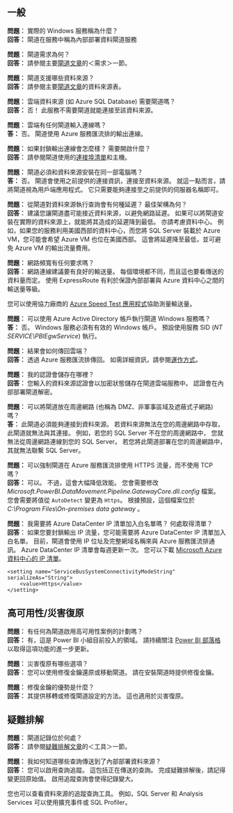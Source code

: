 ## <a name="general"></a>一般
**問題︰** 實際的 Windows 服務稱為什麼？  
**回答：** 閘道在服務中稱為內部部署資料閘道服務

**問題︰** 閘道需求為何？  
**回答︰** 請參閱主要[閘道文章](../service-gateway-onprem.md)的＜需求＞一節。

**問題︰** 閘道支援哪些資料來源？  
**回答︰** 請參閱主要[閘道文章](../service-gateway-onprem.md)的資料來源表。

**問題︰** 雲端資料來源 (如 Azure SQL Database) 需要閘道嗎？  
**回答：** 否！ 此服務不需要閘道就能連接至該資料來源。

**問題︰** 雲端有任何閘道輸入連線嗎？  
**答：** 否。 閘道使用 Azure 服務匯流排的輸出連線。

**問題︰** 如果封鎖輸出連線會怎麼樣？ 需要開啟什麼？  
**回答︰** 請參閱閘道使用的[連接埠清單](../service-gateway-onprem.md#ports)和主機。

**問題︰** 閘道必須和資料來源安裝在同一部電腦嗎？  
**答：** 否。 閘道會使用之前提供的連接資訊，連接至資料來源。 就這一點而言，請將閘道視為用戶端應用程式。 它只需要能夠連接至之前提供的伺服器名稱即可。

**問題︰** 從閘道對資料來源執行查詢會有何種延遲？ 最佳架構為何？  
**回答︰** 建議您讓閘道盡可能接近資料來源，以避免網路延遲。 如果可以將閘道安裝在實際的資料來源上，就能將其造成的延遲降到最低。 亦請考慮資料中心。 例如，如果您的服務利用美國西部的資料中心，而您將 SQL Server 裝載於 Azure VM，您可能會希望 Azure VM 也位在美國西部。 這會將延遲降至最低，並可避免 Azure VM 的輸出流量費用。

**問題︰** 網路頻寬有任何要求嗎？  
**回答︰** 網路連線建議要有良好的輸送量。 每個環境都不同，而且這也要看傳送的資料量而定。 使用 ExpressRoute 有利於保證內部部署與 Azure 資料中心之間的輸送量等級。

您可以使用協力廠商的 [Azure Speed Test 應用程式](http://azurespeedtest.azurewebsites.net/)協助測量輸送量。

**問題︰** 可以使用 Azure Active Directory 帳戶執行閘道 Windows 服務嗎？  
**答：** 否。 Windows 服務必須有有效的 Windows 帳戶。 預設使用服務 SID (*NT SERVICE\PBIEgwService*) 執行。

**問題︰** 結果會如何傳回雲端？  
**回答︰** 透過 Azure 服務匯流排傳回。 如需詳細資訊，請參閱[運作方式](../service-gateway-onprem.md#how-the-gateway-works)。

**問題︰** 我的認證會儲存在哪裡？  
**回答︰** 您輸入的資料來源認證會以加密狀態儲存在閘道雲端服務中。 認證會在內部部署閘道解密。

**問題︰** 可以將閘道放在周邊網路 (也稱為 DMZ、非軍事區域及遮蔽式子網路) 嗎？  
**答︰** 此閘道必須能夠連接到資料來源。 若資料來源無法在您的周邊網路中存取，此閘道就無法與其連接。 例如，若您的 SQL Server 不在您的周邊網路中， 您就無法從周邊網路連線到您的 SQL Server。 若您將此閘道部署在您的周邊網路中，其就無法聯繫 SQL Server。

**問題：** 可以強制閘道在 Azure 服務匯流排使用 HTTPS 流量，而不使用 TCP 嗎？  
**回答：** 可以。 不過，這會大幅降低效能。 您會需要修改 *Microsoft.PowerBI.DataMovement.Pipeline.GatewayCore.dll.config* 檔案。 您會需要將值從 `AutoDetect` 變更為 `Https`。 根據預設，這個檔案位於 *C:\Program Files\On-premises data gateway* 。

**問題︰** 我需要將 Azure DataCenter IP 清單加入白名單嗎？ 何處取得清單？  
**回答︰** 如果您要封鎖輸出 IP 流量，您可能需要將 Azure DataCenter IP 清單加入白名單。 目前，閘道會使用 IP 位址及完整網域名稱來與 Azure 服務匯流排通訊。 Azure DataCenter IP 清單會每週更新一次。 您可以下載 [Microsoft Azure 資料中心的 IP 清單](https://www.microsoft.com/download/details.aspx?id=41653)。

```
<setting name="ServiceBusSystemConnectivityModeString" serializeAs="String">
    <value>Https</value>
</setting>
```

## <a name="high-availabilitydisaster-recovery"></a>高可用性/災害復原
**問題︰** 有任何為閘道啟用高可用性案例的計劃嗎？  
**回答：** 有，這是 Power BI 小組目前投入的領域。 請持續關注 [Power BI 部落格](https://powerbi.microsoft.com/blog/)以取得這項功能的進一步更新。

**問題︰** 災害復原有哪些選項？  
**回答︰** 您可以使用修復金鑰還原或移動閘道。 請在安裝閘道時提供修復金鑰。

**問題︰** 修復金鑰的優勢是什麼？  
**回答︰** 其提供移轉或修復閘道設定的方法。 這也適用於災害復原。

## <a name="troubleshooting"></a>疑難排解
**問題︰** 閘道記錄位於何處？  
**回答︰** 請參閱[疑難排解文章](../service-gateway-onprem-tshoot.md#tools-for-troubleshooting)的＜工具＞一節。

**問題︰** 我如何知道哪些查詢傳送到了內部部署資料來源？  
**回答︰** 您可以啟用查詢追蹤。  這包括正在傳送的查詢。 完成疑難排解後，請記得變更回原始值。 啟用追蹤查詢會使得記錄變大。

您也可以查看資料來源的追蹤查詢工具。 例如，SQL Server 和 Analysis Services 可以使用擴充事件或 SQL Profiler。


